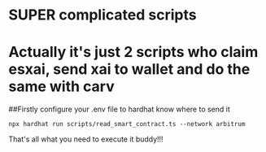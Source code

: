 # SUPER complicated scripts 
# Actually it's just 2 scripts who claim esxai, send xai to wallet and do the same with carv

##Firstly configure your .env file to hardhat know where to send it 
```shell
npx hardhat run scripts/read_smart_contract.ts --network arbitrum
```
That's all what you need to execute it buddy!!!
